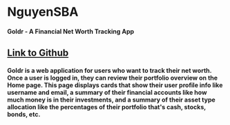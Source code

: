 # NguyenSBA
#### Goldr - A Financial Net Worth Tracking App
[Link to Github](https://github.com/edwardlocnguyen/NguyenSBA)
---
#### Goldr is a web application for users who want to track their net worth. Once a user is logged in, they can review their portfolio overview on the Home page. This page displays cards that show their user profile info like username and email, a summary of their financial accounts like how much money is in their investments, and a summary of their asset type allocation like the percentages of their portfolio that's cash, stocks, bonds, etc.
